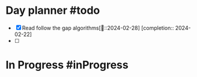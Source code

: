# Day planner #todo 
- [x] Read follow the gap algorithms[📅::2024-02-28]  [completion:: 2024-02-22]
- [ ] 

# In Progress #inProgress 